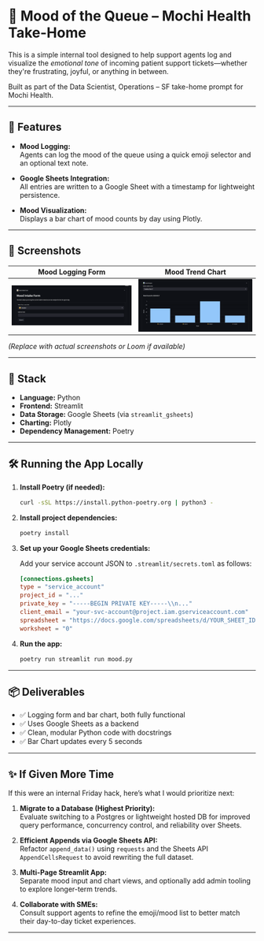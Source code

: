 

# 🧠 Mood of the Queue – Mochi Health Take-Home

This is a simple internal tool designed to help support agents log and visualize the *emotional tone* of incoming patient support tickets—whether they're frustrating, joyful, or anything in between.

Built as part of the Data Scientist, Operations – SF take-home prompt for Mochi Health.

---

## 🚀 Features

- **Mood Logging:**  
  Agents can log the mood of the queue using a quick emoji selector and an optional text note.

- **Google Sheets Integration:**  
  All entries are written to a Google Sheet with a timestamp for lightweight persistence.

- **Mood Visualization:**  
  Displays a bar chart of mood counts by day using Plotly.
---

## 📸 Screenshots

| Mood Logging Form | Mood Trend Chart |
|-------------------|------------------|
| ![Form Screenshot](image.png) | ![Chart Screenshot](image-1.png)|

_(Replace with actual screenshots or Loom if available)_

---

## 🧱 Stack

- **Language:** Python  
- **Frontend:** Streamlit  
- **Data Storage:** Google Sheets (via `streamlit_gsheets`)  
- **Charting:** Plotly  
- **Dependency Management:** Poetry

---

## 🛠️ Running the App Locally

1. **Install Poetry (if needed):**

   ```bash
   curl -sSL https://install.python-poetry.org | python3 -
   ```

2. **Install project dependencies:**

   ```bash
   poetry install
   ```

3. **Set up your Google Sheets credentials:**

   Add your service account JSON to `.streamlit/secrets.toml` as follows:

   ```toml
   [connections.gsheets]
   type = "service_account"
   project_id = "..."
   private_key = "-----BEGIN PRIVATE KEY-----\\n..."
   client_email = "your-svc-account@project.iam.gserviceaccount.com"
   spreadsheet = "https://docs.google.com/spreadsheets/d/YOUR_SHEET_ID/edit"
   worksheet = "0"
   ```

4. **Run the app:**

   ```bash
   poetry run streamlit run mood.py
   ```

---

## 📦 Deliverables

- ✅ Logging form and bar chart, both fully functional
- ✅ Uses Google Sheets as a backend
- ✅ Clean, modular Python code with docstrings
- ✅ Bar Chart updates every 5 seconds

---

## ✨ If Given More Time

If this were an internal Friday hack, here’s what I would prioritize next:

1. **Migrate to a Database (Highest Priority):**  
   Evaluate switching to a Postgres or lightweight hosted DB for improved query performance, concurrency control, and reliability over Sheets.

2. **Efficient Appends via Google Sheets API:**  
   Refactor `append_data()` using `requests` and the Sheets API `AppendCellsRequest` to avoid rewriting the full dataset.

3. **Multi-Page Streamlit App:**  
   Separate mood input and chart views, and optionally add admin tooling to explore longer-term trends.

4. **Collaborate with SMEs:**  
   Consult support agents to refine the emoji/mood list to better match their day-to-day ticket experiences.

---

